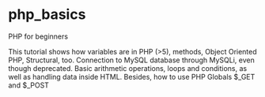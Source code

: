 # php_basics
PHP for beginners

This tutorial shows how variables are in PHP (>5), methods, Object Oriented PHP, Structural, too. Connection to MySQL database through MySQLi, even though deprecated. Basic arithmetic operations, loops and conditions, as well as handling data inside HTML. Besides, how to use PHP Globals $_GET and $_POST

